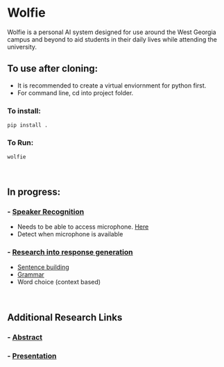 # Wolfie
Wolfie is a personal AI system designed for use around the West Georgia campus and beyond to aid students in their daily lives while attending the university.

<!-- 
## Wolfie stands for:
- West Georgia
- Oriented
- Looped
- Faculty
- Interface
- Experience -->

## To use after cloning:
- It is recommended to create a virtual enviornment for python first.
- For command line, cd into project folder.

### To install:
    pip install .

### To Run:
    wolfie

<br>

## In progress:
### - [Speaker Recognition](smart_assistant/recognition/audio)
- Needs to be able to access microphone. [Here](smart_assistant/recognition/audio/__init__.py)
- Detect when microphone is available
### - [Research into response generation](smart_assistant/conversation/research)
- [Sentence building](smart_assistant/conversation/research/Sentence_Building)
- [Grammar](smart_assistant/conversation/research/Grammar)
- Word choice (context based)

<br>

## Additional Research Links
### - [Abstract](https://docs.google.com/document/d/1qdX_mmQ2pqs2JabMbmSL3dWtz6Q7pB6P7xGLphXx_9k/edit?usp=sharing)
### - [Presentation](https://docs.google.com/presentation/d/1TWBlQ1JnHl5QW7L80rKWLOFsUkJFzI1cYyCgjTL8AG8/edit?usp=sharing)